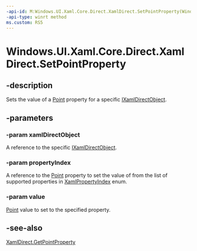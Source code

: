 ```yaml
---
-api-id: M:Windows.UI.Xaml.Core.Direct.XamlDirect.SetPointProperty(Windows.UI.Xaml.Core.Direct.IXamlDirectObject,Windows.UI.Xaml.Core.Direct.XamlPropertyIndex,Windows.Foundation.Point)
-api-type: winrt method
ms.custom: RS5
---
```


<!-- Method syntax.
public void XamlDirect.SetPointProperty(IXamlDirectObject xamlDirectObject, XamlPropertyIndex propertyIndex, Point value)
-->

# Windows.UI.Xaml.Core.Direct.XamlDirect.SetPointProperty

## -description
Sets the value of a [Point](../windows.foundation/point.md) property for a specific [IXamlDirectObject](ixamldirectobject.md).

## -parameters
### -param xamlDirectObject
A reference to the specific [IXamlDirectObject](ixamldirectobject.md).

### -param propertyIndex
A reference to the [Point](../windows.foundation/point.md) property to set the value of from the list of supported properties in [XamlPropertyIndex](xamlpropertyindex.md) enum.

### -param value
[Point](../windows.foundation/point.md) value to set to the specified property.

## -see-also
[XamlDirect.GetPointProperty](xamldirect_getpointproperty_505828862.md)
